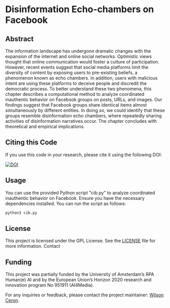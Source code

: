 # Disinformation Echo-chambers on Facebook

## Abstract

The information landscape has undergone dramatic changes with the expansion of the internet and online social networks. Optimistic views thought that online communication would foster a culture of participation. However, recent events suggest that social media platforms limit the diversity of content by exposing users to pre-existing beliefs, a phenomenon known as echo chambers. In addition, users with malicious intent are using these platforms to deceive people and discredit the democratic process. To better understand these two phenomena, this chapter describes a computational method to analyze coordinated inauthentic behavior on Facebook groups on posts, URLs, and images. Our findings suggest that Facebook groups share identical items almost simultaneously by different entities. In doing so, we could identify that these groups resemble disinformation echo chambers, where repeatedly sharing activities of disinformation narratives occur. The chapter concludes with theoretical and empirical implications.

## Citing this Code

If you use this code in your research, please cite it using the following DOI:

[![DOI](https://zenodo.org/badge/DOI/10.17605/OSF.IO/42QZF.svg)](https://doi.org/10.17605/OSF.IO/42QZF)

## Usage

You can use the provided Python script "cib.py" to analyze coordinated inauthentic behavior on Facebook. Ensure you have the necessary dependencies installed. You can run the script as follows:

```bash
python3 cib.py
```


## License

This project is licensed under the GPL License. See the [LICENSE](https://github.com/Unifesp-DMSO/Coordinator-Inauthentic-Behavior-Facebook/blob/main/LICENSE) file for more information.
Contact


## Funding

This project was partially funded by the University of Amsterdam’s RPA Human(e) AI and by the European Union’s Horizon 2020 research and innovation program No 951911 (AI4Media).


For any inquiries or feedback, please contact the project maintainer: [Wilson Ceron](mailto:wilson.seron@unifesp.br).   

